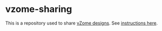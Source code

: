 # vzome-sharing
This is a repository used to share [vZome designs][vzome].  See [instructions here][sharing].

[vzome]: https://www.vzome.com/app
[sharing]: https://vZome.github.io/vzome/sharing.html
